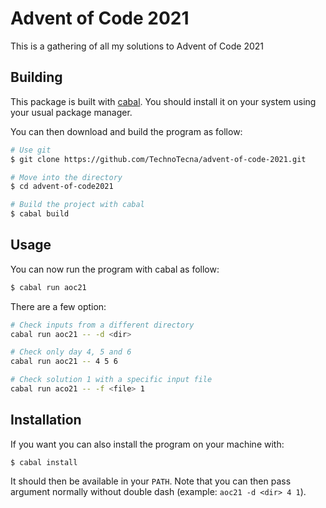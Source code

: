# Advent of Code 2021

This is a gathering of all my solutions to Advent of Code 2021

## Building

This package is built with [cabal](https://www.haskell.org/cabal/). You should install it on your system using your usual package manager.

You can then download and build the program as follow:

```bash 
# Use git
$ git clone https://github.com/TechnoTecna/advent-of-code-2021.git

# Move into the directory
$ cd advent-of-code2021

# Build the project with cabal
$ cabal build
```

## Usage

You can now run the program with cabal as follow:

```bash
$ cabal run aoc21 
```

There are a few option:

``` bash
# Check inputs from a different directory
cabal run aoc21 -- -d <dir>

# Check only day 4, 5 and 6
cabal run aoc21 -- 4 5 6

# Check solution 1 with a specific input file
cabal run aco21 -- -f <file> 1
```

## Installation

If you want you can also install the program on your machine with:

```
$ cabal install
```

It should then be available in your `PATH`. Note that you can then pass argument normally without double dash (example: `aoc21 -d <dir> 4 1`).
